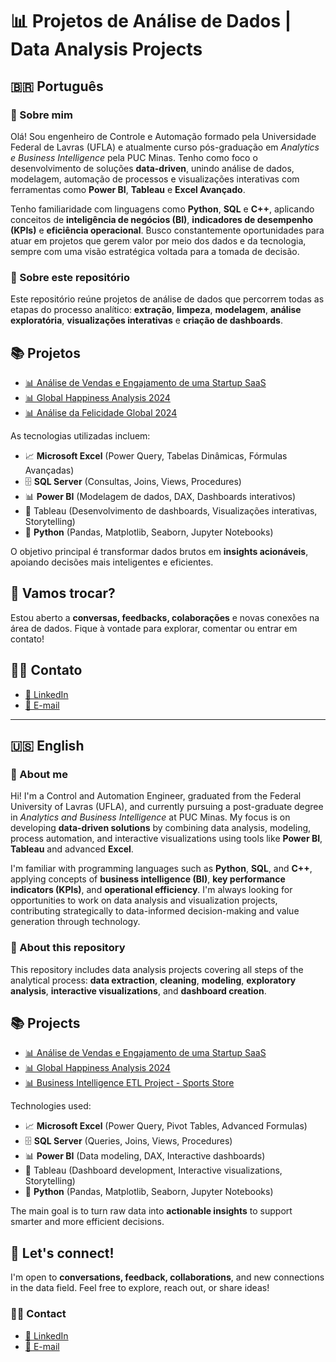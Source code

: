 # 📊 Projetos de Análise de Dados | Data Analysis Projects

## 🇧🇷 Português

### 👋 Sobre mim

Olá! Sou engenheiro de Controle e Automação formado pela Universidade Federal de Lavras (UFLA) e atualmente curso pós-graduação em *Analytics e Business Intelligence* pela PUC Minas. Tenho como foco o desenvolvimento de soluções **data-driven**, unindo análise de dados, modelagem, automação de processos e visualizações interativas com ferramentas como **Power BI**, **Tableau** e **Excel Avançado**.

Tenho familiaridade com linguagens como **Python**, **SQL** e **C++**, aplicando conceitos de **inteligência de negócios (BI)**, **indicadores de desempenho (KPIs)** e **eficiência operacional**. Busco constantemente oportunidades para atuar em projetos que gerem valor por meio dos dados e da tecnologia, sempre com uma visão estratégica voltada para a tomada de decisão.

### 📂 Sobre este repositório

Este repositório reúne projetos de análise de dados que percorrem todas as etapas do processo analítico: **extração**, **limpeza**, **modelagem**, **análise exploratória**, **visualizações interativas** e **criação de dashboards**.

## 📚 Projetos

- [📊 Análise de Vendas e Engajamento de uma Startup SaaS](./Projeto_SaaS_BI/1.Docs/Projeto_SaaS_BI.md)
- [📊 Global Happiness Analysis 2024](https://github.com/Joao-Nery1/Joao-Nery1/tree/main/Projeto_World_Happiness_2024/1.Docs/Projeto_World_Happiness_2024.md)
- [📊 Análise da Felicidade Global 2024](https://github.com/Joao-Nery1/Joao-Nery1/tree/main/Projeto_ETL_DW_Loja/Proejto_ETL_DW_LojaEsporte.md)

As tecnologias utilizadas incluem:

- 📈 **Microsoft Excel** (Power Query, Tabelas Dinâmicas, Fórmulas Avançadas)  
- 🗄️ **SQL Server** (Consultas, Joins, Views, Procedures)  
- 📊 **Power BI** (Modelagem de dados, DAX, Dashboards interativos)  
- 🎨 Tableau (Desenvolvimento de dashboards, Visualizações interativas, Storytelling)
- 🐍 **Python** (Pandas, Matplotlib, Seaborn, Jupyter Notebooks)

O objetivo principal é transformar dados brutos em **insights acionáveis**, apoiando decisões mais inteligentes e eficientes.

## 🤝 Vamos trocar?

Estou aberto a **conversas, feedbacks, colaborações** e novas conexões na área de dados. Fique à vontade para explorar, comentar ou entrar em contato!

## 👨‍💻 Contato

- [📎 LinkedIn](https://www.linkedin.com/in/joaobatistanery)
- [📧 E-mail](mailto:joaobatistasilvanery@gmail.com)

---

## 🇺🇸 English

### 👋 About me

Hi! I'm a Control and Automation Engineer, graduated from the Federal University of Lavras (UFLA), and currently pursuing a post-graduate degree in *Analytics and Business Intelligence* at PUC Minas. My focus is on developing **data-driven solutions** by combining data analysis, modeling, process automation, and interactive visualizations using tools like **Power BI**, **Tableau** and advanced **Excel**.

I'm familiar with programming languages such as **Python**, **SQL**, and **C++**, applying concepts of **business intelligence (BI)**, **key performance indicators (KPIs)**, and **operational efficiency**. I'm always looking for opportunities to work on data analysis and visualization projects, contributing strategically to data-informed decision-making and value generation through technology.

### 📂 About this repository

This repository includes data analysis projects covering all steps of the analytical process: **data extraction**, **cleaning**, **modeling**, **exploratory analysis**, **interactive visualizations**, and **dashboard creation**.

## 📚 Projects

- [📊 Análise de Vendas e Engajamento de uma Startup SaaS](./Projeto_SaaS_BI/1.Docs/Projeto_SaaS_BI.md)
- [📊 Global Happiness Analysis 2024](https://github.com/Joao-Nery1/Joao-Nery1/tree/main/Projeto_World_Happiness_2024/1.Docs/Projeto_World_Happiness_2024.md)
- [📊 Business Intelligence ETL Project - Sports Store](https://github.com/Joao-Nery1/Joao-Nery1/tree/main/Projeto_ETL_DW_Loja/Porjeto_ETL_DW_LojaEsporte.md)

Technologies used:

- 📈 **Microsoft Excel** (Power Query, Pivot Tables, Advanced Formulas)  
- 🗄️ **SQL Server** (Queries, Joins, Views, Procedures)  
- 📊 **Power BI** (Data modeling, DAX, Interactive dashboards)
- 🎨 Tableau (Dashboard development, Interactive visualizations, Storytelling)
- 🐍 **Python** (Pandas, Matplotlib, Seaborn, Jupyter Notebooks)

The main goal is to turn raw data into **actionable insights** to support smarter and more efficient decisions.

## 🤝 Let's connect!

I'm open to **conversations, feedback, collaborations**, and new connections in the data field. Feel free to explore, reach out, or share ideas!

### 👨‍💻 Contact

- [📎 LinkedIn](https://www.linkedin.com/in/joaobatistanery)
- [📧 E-mail](mailto:joaobatistasilvanery@gmail.com)
